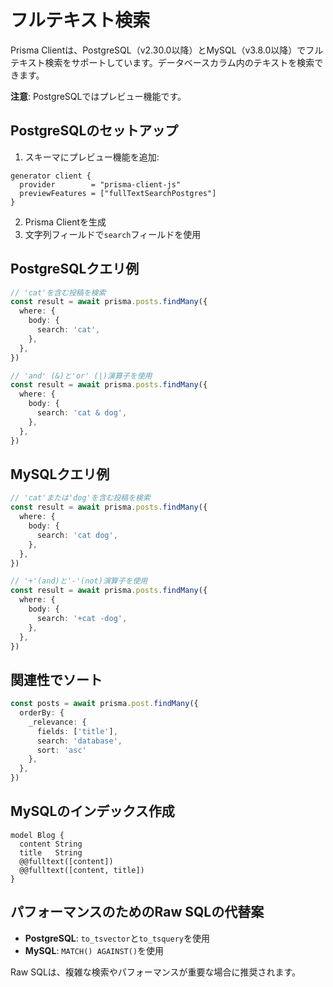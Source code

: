# フルテキスト検索

Prisma Clientは、PostgreSQL（v2.30.0以降）とMySQL（v3.8.0以降）でフルテキスト検索をサポートしています。データベースカラム内のテキストを検索できます。

**注意**: PostgreSQLではプレビュー機能です。

## PostgreSQLのセットアップ

1. スキーマにプレビュー機能を追加:

```prisma
generator client {
  provider        = "prisma-client-js"
  previewFeatures = ["fullTextSearchPostgres"]
}
```

2. Prisma Clientを生成
3. 文字列フィールドで`search`フィールドを使用

## PostgreSQLクエリ例

```typescript
// 'cat'を含む投稿を検索
const result = await prisma.posts.findMany({
  where: {
    body: {
      search: 'cat',
    },
  },
})

// 'and' (&)と'or' (|)演算子を使用
const result = await prisma.posts.findMany({
  where: {
    body: {
      search: 'cat & dog',
    },
  },
})
```

## MySQLクエリ例

```typescript
// 'cat'または'dog'を含む投稿を検索
const result = await prisma.posts.findMany({
  where: {
    body: {
      search: 'cat dog',
    },
  },
})

// '+'(and)と'-'(not)演算子を使用
const result = await prisma.posts.findMany({
  where: {
    body: {
      search: '+cat -dog',
    },
  },
})
```

## 関連性でソート

```typescript
const posts = await prisma.post.findMany({
  orderBy: {
    _relevance: {
      fields: ['title'],
      search: 'database',
      sort: 'asc'
    },
  },
})
```

## MySQLのインデックス作成

```prisma
model Blog {
  content String
  title   String
  @@fulltext([content])
  @@fulltext([content, title])
}
```

## パフォーマンスのためのRaw SQLの代替案

- **PostgreSQL**: `to_tsvector`と`to_tsquery`を使用
- **MySQL**: `MATCH() AGAINST()`を使用

Raw SQLは、複雑な検索やパフォーマンスが重要な場合に推奨されます。
